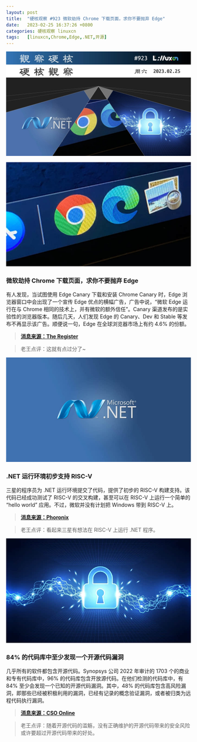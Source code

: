 ```yaml
---
layout: post
title:	"硬核观察 #923 微软劫持 Chrome 下载页面，求你不要抛弃 Edge"
date:	2023-02-25 16:37:26 +0800 
categories:	硬核观察 linuxcn 
tags:	[linuxcn,Chrome,Edge,.NET,开源]
---
```



![](/Asserts/Images/album/202302/25/163555luhi2l0s0zljiztl.jpg)


![](/Asserts/Images/album/202302/25/163608t2dsw1lqdbhl7qdz.jpg)


### 微软劫持 Chrome 下载页面，求你不要抛弃 Edge


有人发现，当试图使用 Edge Canary 下载和安装 Chrome Canary 时，Edge 浏览器窗口中会出现了一个宣传 Edge 优点的横幅广告，广告中说，“微软 Edge 运行在与 Chrome 相同的技术上，并有微软的额外信任”。Canary 渠道发布的是实验性的浏览器版本。随后几天，人们发现 Edge 的 Canary、Dev 和 Stable 等发布不再显示该广告。顺便说一句，Edge 在全球浏览器市场上有约 4.6% 的份额。



> 
> **[消息来源：The Register](https://www.theregister.com/2023/02/23/microsoft_edge_banner_chrome/)**
> 
> 
> 



> 
> 老王点评：这就有点过分了~
> 
> 
> 


![](/Asserts/Images/album/202302/25/163618ggguqr0gbwjcmguo.jpg)


### .NET 运行环境初步支持 RISC-V


三星的程序员为 .NET 运行环境提交了代码，提供了初步的 RISC-V 构建支持。该代码已经成功测试了 RISC-V 的交叉构建，甚至可以在 RISC-V 上运行一个简单的 “hello world” 应用。不过，微软并没有计划把 Windows 带到 RISC-V 上。



> 
> **[消息来源：Phoronix](https://www.phoronix.com/news/Microsoft-dotNET-RISC-V)**
> 
> 
> 



> 
> 老王点评：看起来三星有想法在 RISC-V 上运行 .NET 程序。
> 
> 
> 


![](/Asserts/Images/album/202302/25/163635kp7hh3p23cg25992.jpg)


### 84% 的代码库中至少发现一个开源代码漏洞


几乎所有的软件都包含开源代码。Synopsys 公司 2022 年审计的 1703 个的商业和专有代码库中，96% 的代码库包含开放源代码。在他们检测的代码库中，有 84% 至少会发现一个已知的开源代码漏洞。其中，48% 的代码库包含高风险漏洞，即那些已经被积极利用的漏洞，已经有记录的概念验证漏洞，或者被归类为远程代码执行漏洞。



> 
> **[消息来源：CSO Online](https://www.csoonline.com/article/3688911/at-least-one-open-source-vulnerability-found-in-84-of-code-bases-report.html)**
> 
> 
> 



> 
> 老王点评：随着开源代码的滥觞，没有正确维护的开源代码带来的安全风险或许要超过开源代码带来的好处。
> 
> 
>
